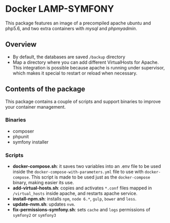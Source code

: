 # Docker LAMP-SYMFONY
This package features an image of a precompiled apache ubuntu and php5.6, and two extra containers with *mysql* and *phpmyadmin*.

## Overview
- By default, the databases are saved `/backup` directory
- Map a directory where you can add different VirtualHosts for Apache. This integration is possible because apache is running under supervisor, which makes it special to restart or reload when necessary.

## Contents of the package
This package contains a couple of scripts and support binaries to improve your container management.

### Binaries
- composer
- phpunit
- symfony installer

### Scripts
- **docker-compose.sh**: it saves two variables into an .env file to be used inside the `docker-compose-with-parameters.yml` file to use with `docker-compose`. This script is made to be used just as the `docker-compose` binary, making easier its use.
- **add-virtual-hosts.sh**: copies and activates `*.conf` files mapped in `/virtual_hosts` inside apache, and restarts apache service.
- **install-npm.sh**: installs `npm`, `node 6.*`, `gulp`, `bower` and `less`.
- **update-nvm.sh**: updates `nvm`.
- **fix-permissions-symfony.sh**: sets `cache` and `logs` permissions of `symfony2` or `symfony3`

